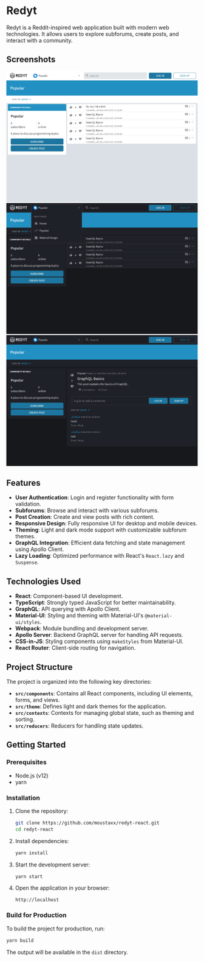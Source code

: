 # Redyt

Redyt is a Reddit-inspired web application built with modern web technologies. It allows users to explore subforums, create posts, and interact with a community.

## Screenshots

![Subforum View](./img/subforum.png)
![Subforum View](./img/dark_subforum.png)
![Post Creation](./img/dark_post.png)

## Features

- **User Authentication**: Login and register functionality with form validation.
- **Subforums**: Browse and interact with various subforums.
- **Post Creation**: Create and view posts with rich content.
- **Responsive Design**: Fully responsive UI for desktop and mobile devices.
- **Theming**: Light and dark mode support with customizable subforum themes.
- **GraphQL Integration**: Efficient data fetching and state management using Apollo Client.
- **Lazy Loading**: Optimized performance with React's `React.lazy` and `Suspense`.

## Technologies Used

- **React**: Component-based UI development.
- **TypeScript**: Strongly typed JavaScript for better maintainability.
- **GraphQL**: API querying with Apollo Client.
- **Material-UI**: Styling and theming with Material-UI's `@material-ui/styles`.
- **Webpack**: Module bundling and development server.
- **Apollo Server**: Backend GraphQL server for handling API requests.
- **CSS-in-JS**: Styling components using `makeStyles` from Material-UI.
- **React Router**: Client-side routing for navigation.

## Project Structure

The project is organized into the following key directories:

- **`src/components`**: Contains all React components, including UI elements, forms, and views.
- **`src/theme`**: Defines light and dark themes for the application.
- **`src/contexts`**: Contexts for managing global state, such as theming and sorting.
- **`src/reducers`**: Reducers for handling state updates.

## Getting Started

### Prerequisites

- Node.js (v12)
- yarn

### Installation

1. Clone the repository:
   ```bash
   git clone https://github.com/moustaxx/redyt-react.git
   cd redyt-react
   ```

2. Install dependencies:
   ```bash
   yarn install
   ```

3. Start the development server:
   ```bash
   yarn start
   ```

4. Open the application in your browser:
   ```
   http://localhost
   ```

### Build for Production

To build the project for production, run:
```bash
yarn build
```

The output will be available in the `dist` directory.
